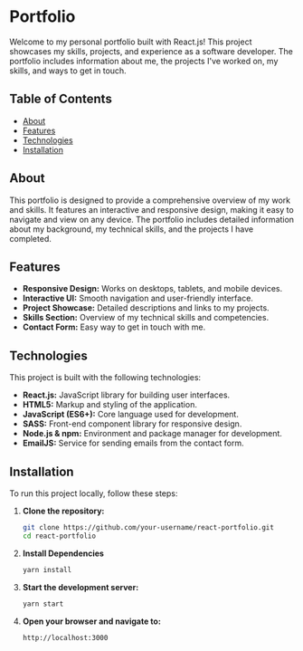 # Portfolio

Welcome to my personal portfolio built with React.js! This project showcases my skills, projects, and experience as a software developer. The portfolio includes information about me, the projects I've worked on, my skills, and ways to get in touch.

## Table of Contents

- [About](#about)
- [Features](#features)
- [Technologies](#technologies)
- [Installation](#installation)

## About

This portfolio is designed to provide a comprehensive overview of my work and skills. It features an interactive and responsive design, making it easy to navigate and view on any device. The portfolio includes detailed information about my background, my technical skills, and the projects I have completed.

## Features

- **Responsive Design:** Works on desktops, tablets, and mobile devices.
- **Interactive UI:** Smooth navigation and user-friendly interface.
- **Project Showcase:** Detailed descriptions and links to my projects.
- **Skills Section:** Overview of my technical skills and competencies.
- **Contact Form:** Easy way to get in touch with me.

## Technologies

This project is built with the following technologies:

- **React.js:** JavaScript library for building user interfaces.
- **HTML5:** Markup and styling of the application.
- **JavaScript (ES6+):** Core language used for development.
- **SASS:** Front-end component library for responsive design.
- **Node.js & npm:** Environment and package manager for development.
- **EmailJS:** Service for sending emails from the contact form.

## Installation

To run this project locally, follow these steps:

1. **Clone the repository:**
   ```bash
   git clone https://github.com/your-username/react-portfolio.git
   cd react-portfolio

2. **Install Dependencies**
    ```bash
    yarn install

3. **Start the development server:**
    ```bash
    yarn start

4. **Open your browser and navigate to:**
    ```bash
    http://localhost:3000